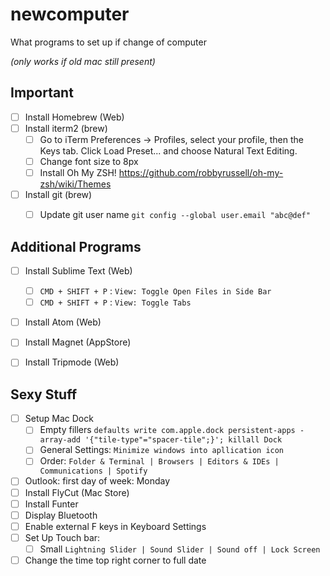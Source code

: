 # newcomputer
What programs to set up if change of computer

_(only works if old mac still present)_

## Important

- [ ] Install Homebrew (Web)
- [ ] Install iterm2 (brew)
  - [ ] Go to iTerm Preferences → Profiles, select your profile, then the Keys tab. Click Load Preset... and choose Natural Text Editing.
  - [ ] Change font size to 8px
  - [ ] Install Oh My ZSH! https://github.com/robbyrussell/oh-my-zsh/wiki/Themes
- [ ] Install git (brew)
  - [ ] Update git user name `git config --global user.email "abc@def"`
  

## Additional Programs
- [ ] Install Sublime Text (Web)
  - [ ] `CMD + SHIFT + P` : `View: Toggle Open Files in Side Bar`
  - [ ] `CMD + SHIFT + P` : `View: Toggle Tabs`
- [ ] Install Atom (Web)
- [ ] Install Magnet (AppStore)
- [ ] Install Tripmode (Web)


## Sexy Stuff
- [ ] Setup Mac Dock
  - [ ] Empty fillers ```defaults write com.apple.dock persistent-apps -array-add '{"tile-type"="spacer-tile";}'; killall Dock```
  - [ ] General Settings: ```Minimize windows into apllication icon```
  - [ ] Order: ``` Folder & Terminal | Browsers | Editors & IDEs | Communications | Spotify ```
- [ ] Outlook: first day of week: Monday
- [ ] Install FlyCut (Mac Store)
- [ ] Install Funter
- [ ] Display Bluetooth
- [ ] Enable external F keys in Keyboard Settings
- [ ] Set Up Touch bar:
  - [ ] Small `Lightning Slider | Sound Slider | Sound off | Lock Screen`
- [ ] Change the time top right corner to full date
